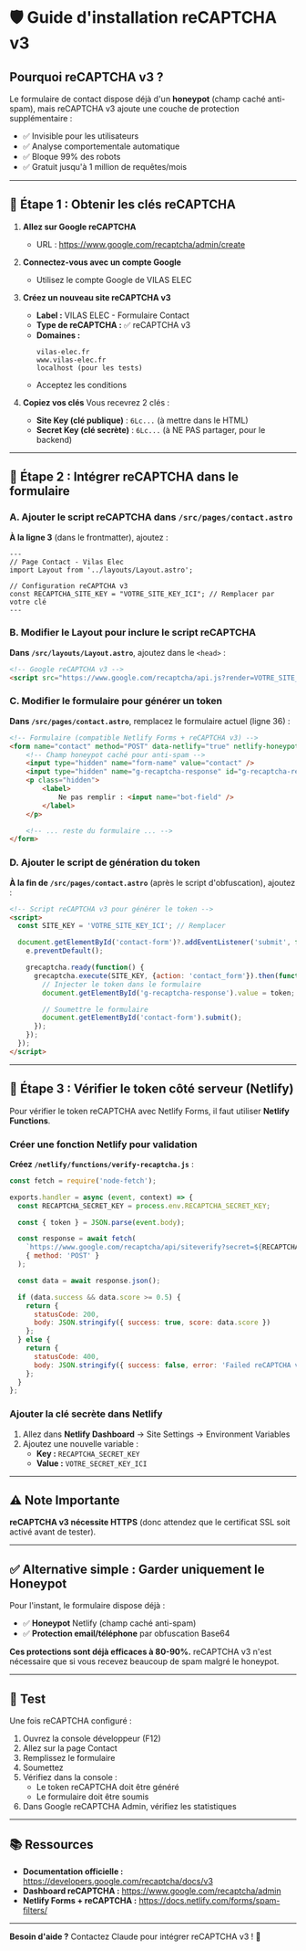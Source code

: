 # 🛡️ Guide d'installation reCAPTCHA v3

## Pourquoi reCAPTCHA v3 ?

Le formulaire de contact dispose déjà d'un **honeypot** (champ caché anti-spam), mais reCAPTCHA v3 ajoute une couche de protection supplémentaire :
- ✅ Invisible pour les utilisateurs
- ✅ Analyse comportementale automatique
- ✅ Bloque 99% des robots
- ✅ Gratuit jusqu'à 1 million de requêtes/mois

---

## 📝 Étape 1 : Obtenir les clés reCAPTCHA

1. **Allez sur Google reCAPTCHA**
   - URL : https://www.google.com/recaptcha/admin/create

2. **Connectez-vous avec un compte Google**
   - Utilisez le compte Google de VILAS ELEC

3. **Créez un nouveau site reCAPTCHA v3**
   - **Label :** VILAS ELEC - Formulaire Contact
   - **Type de reCAPTCHA :** ✅ reCAPTCHA v3
   - **Domaines :**
     ```
     vilas-elec.fr
     www.vilas-elec.fr
     localhost (pour les tests)
     ```
   - Acceptez les conditions

4. **Copiez vos clés**
   Vous recevrez 2 clés :
   - **Site Key (clé publique)** : `6Lc...` (à mettre dans le HTML)
   - **Secret Key (clé secrète)** : `6Lc...` (à NE PAS partager, pour le backend)

---

## 🔧 Étape 2 : Intégrer reCAPTCHA dans le formulaire

### A. Ajouter le script reCAPTCHA dans `/src/pages/contact.astro`

**À la ligne 3** (dans le frontmatter), ajoutez :

```astro
---
// Page Contact - Vilas Elec
import Layout from '../layouts/Layout.astro';

// Configuration reCAPTCHA v3
const RECAPTCHA_SITE_KEY = "VOTRE_SITE_KEY_ICI"; // Remplacer par votre clé
---
```

### B. Modifier le Layout pour inclure le script reCAPTCHA

**Dans `/src/layouts/Layout.astro`**, ajoutez dans le `<head>` :

```html
<!-- Google reCAPTCHA v3 -->
<script src="https://www.google.com/recaptcha/api.js?render=VOTRE_SITE_KEY_ICI"></script>
```

### C. Modifier le formulaire pour générer un token

**Dans `/src/pages/contact.astro`**, remplacez le formulaire actuel (ligne 36) :

```html
<!-- Formulaire (compatible Netlify Forms + reCAPTCHA v3) -->
<form name="contact" method="POST" data-netlify="true" netlify-honeypot="bot-field" class="space-y-6" id="contact-form">
	<!-- Champ honeypot caché pour anti-spam -->
	<input type="hidden" name="form-name" value="contact" />
	<input type="hidden" name="g-recaptcha-response" id="g-recaptcha-response" />
	<p class="hidden">
		<label>
			Ne pas remplir : <input name="bot-field" />
		</label>
	</p>

	<!-- ... reste du formulaire ... -->
</form>
```

### D. Ajouter le script de génération du token

**À la fin de `/src/pages/contact.astro`** (après le script d'obfuscation), ajoutez :

```html
<!-- Script reCAPTCHA v3 pour générer le token -->
<script>
  const SITE_KEY = 'VOTRE_SITE_KEY_ICI'; // Remplacer

  document.getElementById('contact-form')?.addEventListener('submit', function(e) {
    e.preventDefault();

    grecaptcha.ready(function() {
      grecaptcha.execute(SITE_KEY, {action: 'contact_form'}).then(function(token) {
        // Injecter le token dans le formulaire
        document.getElementById('g-recaptcha-response').value = token;

        // Soumettre le formulaire
        document.getElementById('contact-form').submit();
      });
    });
  });
</script>
```

---

## 🔐 Étape 3 : Vérifier le token côté serveur (Netlify)

Pour vérifier le token reCAPTCHA avec Netlify Forms, il faut utiliser **Netlify Functions**.

### Créer une fonction Netlify pour validation

**Créez `/netlify/functions/verify-recaptcha.js`** :

```javascript
const fetch = require('node-fetch');

exports.handler = async (event, context) => {
  const RECAPTCHA_SECRET_KEY = process.env.RECAPTCHA_SECRET_KEY;

  const { token } = JSON.parse(event.body);

  const response = await fetch(
    `https://www.google.com/recaptcha/api/siteverify?secret=${RECAPTCHA_SECRET_KEY}&response=${token}`,
    { method: 'POST' }
  );

  const data = await response.json();

  if (data.success && data.score >= 0.5) {
    return {
      statusCode: 200,
      body: JSON.stringify({ success: true, score: data.score })
    };
  } else {
    return {
      statusCode: 400,
      body: JSON.stringify({ success: false, error: 'Failed reCAPTCHA verification' })
    };
  }
};
```

### Ajouter la clé secrète dans Netlify

1. Allez dans **Netlify Dashboard** → Site Settings → Environment Variables
2. Ajoutez une nouvelle variable :
   - **Key :** `RECAPTCHA_SECRET_KEY`
   - **Value :** `VOTRE_SECRET_KEY_ICI`

---

## ⚠️ Note Importante

**reCAPTCHA v3 nécessite HTTPS** (donc attendez que le certificat SSL soit activé avant de tester).

---

## ✅ Alternative simple : Garder uniquement le Honeypot

Pour l'instant, le formulaire dispose déjà :
- ✅ **Honeypot** Netlify (champ caché anti-spam)
- ✅ **Protection email/téléphone** par obfuscation Base64

**Ces protections sont déjà efficaces à 80-90%.** reCAPTCHA v3 n'est nécessaire que si vous recevez beaucoup de spam malgré le honeypot.

---

## 🧪 Test

Une fois reCAPTCHA configuré :

1. Ouvrez la console développeur (F12)
2. Allez sur la page Contact
3. Remplissez le formulaire
4. Soumettez
5. Vérifiez dans la console :
   - Le token reCAPTCHA doit être généré
   - Le formulaire doit être soumis
6. Dans Google reCAPTCHA Admin, vérifiez les statistiques

---

## 📚 Ressources

- **Documentation officielle :** https://developers.google.com/recaptcha/docs/v3
- **Dashboard reCAPTCHA :** https://www.google.com/recaptcha/admin
- **Netlify Forms + reCAPTCHA :** https://docs.netlify.com/forms/spam-filters/

---

**Besoin d'aide ?** Contactez Claude pour intégrer reCAPTCHA v3 ! 🚀
